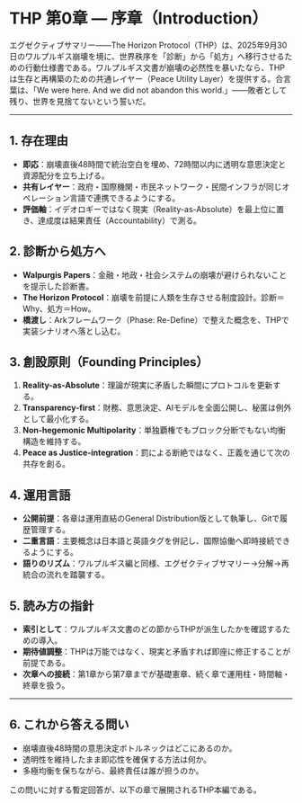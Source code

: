 # THP 第0章 ― 序章（Introduction）

エグゼクティブサマリー――The Horizon Protocol（THP）は、2025年9月30日のワルプルギス崩壊を境に、世界秩序を「診断」から「処方」へ移行させるための行動仕様書である。ワルプルギス文書が崩壊の必然性を暴いたなら、THPは生存と再構築のための共通レイヤー（Peace Utility Layer）を提供する。合言葉は、「We were here. And we did not abandon this world.」――敗者として残り、世界を見捨てないという誓いだ。

---

## 1. 存在理由
- **即応**：崩壊直後48時間で統治空白を埋め、72時間以内に透明な意思決定と資源配分を立ち上げる。
- **共有レイヤー**：政府・国際機関・市民ネットワーク・民間インフラが同じオペレーション言語で連携できるようにする。
- **評価軸**：イデオロギーではなく現実（Reality-as-Absolute）を最上位に置き、達成度は結果責任（Accountability）で測る。

## 2. 診断から処方へ
- **Walpurgis Papers**：金融・地政・社会システムの崩壊が避けられないことを提示した診断書。
- **The Horizon Protocol**：崩壊を前提に人類を生存させる制度設計。診断＝Why、処方＝How。
- **橋渡し**：Arkフレームワーク（Phase: Re-Define）で整えた概念を、THPで実装シナリオへ落とし込む。

## 3. 創設原則（Founding Principles）
1. **Reality-as-Absolute**：理論が現実に矛盾した瞬間にプロトコルを更新する。
2. **Transparency-first**：財務、意思決定、AIモデルを全面公開し、秘匿は例外として最小化する。
3. **Non-hegemonic Multipolarity**：単独覇権でもブロック分断でもない均衡構造を維持する。
4. **Peace as Justice-integration**：罰による断絶ではなく、正義を通じて次の共存を創る。

## 4. 運用言語
- **公開前提**：各章は運用直結のGeneral Distribution版として執筆し、Gitで履歴管理する。
- **二重言語**：主要概念は日本語と英語タグを併記し、国際協働へ即時接続できるようにする。
- **語りのリズム**：ワルプルギス編と同様、エグゼクティブサマリー→分解→再統合の流れを踏襲する。

## 5. 読み方の指針
- **索引として**：ワルプルギス文書のどの節からTHPが派生したかを確認するための導入。
- **期待値調整**：THPは万能ではなく、現実と矛盾すれば即座に修正することが前提である。
- **次章への接続**：第1章から第7章までが基礎憲章、続く章で運用柱・時間軸・終章を扱う。

---

## 6. これから答える問い
- 崩壊直後48時間の意思決定ボトルネックはどこにあるのか。
- 透明性を維持したまま即応性を確保する方法は何か。
- 多極均衡を保ちながら、最終責任は誰が担うのか。

この問いに対する暫定回答が、以下の章で展開されるTHP本編である。
